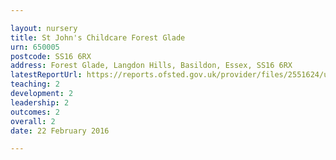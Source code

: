 ```yaml
---

layout: nursery
title: St John's Childcare Forest Glade
urn: 650005
postcode: SS16 6RX
address: Forest Glade, Langdon Hills, Basildon, Essex, SS16 6RX
latestReportUrl: https://reports.ofsted.gov.uk/provider/files/2551624/urn/650005.pdf
teaching: 2
development: 2
leadership: 2
outcomes: 2
overall: 2
date: 22 February 2016

---
```

